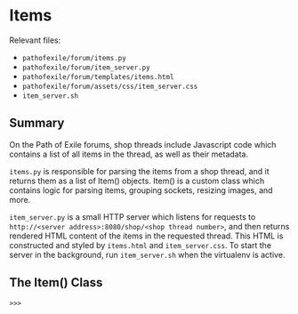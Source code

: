 Items
=====

Relevant files:
* `pathofexile/forum/items.py`
* `pathofexile/forum/item_server.py`
* `pathofexile/forum/templates/items.html`
* `pathofexile/forum/assets/css/item_server.css`
* `item_server.sh`


Summary
-------

On the Path of Exile forums, shop threads include Javascript code which
contains a list of all items in the thread, as well as their metadata.

`items.py` is responsible for parsing the items from a shop thread, and it
returns them as a list of Item() objects. Item() is a custom class which
contains logic for parsing items, grouping sockets, resizing images, and more.

`item_server.py` is a small HTTP server which listens for requests to
`http://<server address>:8080/shop/<shop thread number>`, and then returns
rendered HTML content of the items in the requested thread. This HTML is
constructed and styled by `items.html` and `item_server.css`. To start the
server in the background, run `item_server.sh` when the virtualenv is active.


The Item() Class
----------------

    >>> 

